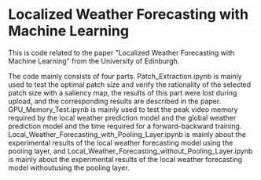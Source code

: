 # Localized Weather Forecasting with Machine Learning
This is code related to the paper "Localized Weather Forecasting with Machine Learning" from the University of Edinburgh.

The code mainly consists of four parts. Patch_Extraction.ipynb is mainly used to test the optimal patch size and verify the rationality of the selected patch size with a saliency map, the results of this part were lost during upload, and the corresponding results are described in the paper. GPU_Memory_Test.ipynb is mainly used to test the peak video memory required by the local weather prediction model and the global weather prediction model and the time required for a forward-backward training. Local_Weather_Forecasting_with_Pooling_Layer.ipynb is mainly about the experimental results of the local weather forecasting model using the pooling layer, and Local_Weather_Forecasting_without_Pooling_Layer.ipynb is mainly about the experimental results of the local weather forecasting model withoutusing the pooling layer.
